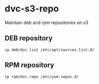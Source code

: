 # dvc-s3-repo
Maintain deb and rpm repositories on s3

## DEB repository
```
cp deb/dvc.list /etc/apt/sources.list.d/
```

## RPM repository
```
cp rpm/dvc.repo /etc/yum.repos.d/
```
